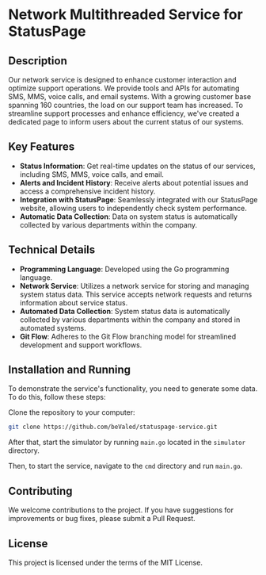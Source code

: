 # Network Multithreaded Service for StatusPage

## Description

Our network service is designed to enhance customer interaction and optimize support operations. We provide tools and APIs for automating SMS, MMS, voice calls, and email systems. With a growing customer base spanning 160 countries, the load on our support team has increased. To streamline support processes and enhance efficiency, we've created a dedicated page to inform users about the current status of our systems.

## Key Features

- **Status Information**: Get real-time updates on the status of our services, including SMS, MMS, voice calls, and email.
- **Alerts and Incident History**: Receive alerts about potential issues and access a comprehensive incident history.
- **Integration with StatusPage**: Seamlessly integrated with our StatusPage website, allowing users to independently check system performance.
- **Automatic Data Collection**: Data on system status is automatically collected by various departments within the company.

## Technical Details

- **Programming Language**: Developed using the Go programming language.
- **Network Service**: Utilizes a network service for storing and managing system status data. This service accepts network requests and returns information about service status.
- **Automated Data Collection**: System status data is automatically collected by various departments within the company and stored in automated systems.
- **Git Flow**: Adheres to the Git Flow branching model for streamlined development and support workflows.

## Installation and Running

To demonstrate the service's functionality, you need to generate some data. To do this, follow these steps:

Clone the repository to your computer:

```bash
git clone https://github.com/beValed/statuspage-service.git
```

After that, start the simulator by running `main.go` located in the `simulator` directory.

Then, to start the service, navigate to the `cmd` directory and run `main.go`.

## Contributing

We welcome contributions to the project. If you have suggestions for improvements or bug fixes, please submit a Pull Request.

## License

This project is licensed under the terms of the MIT License.
